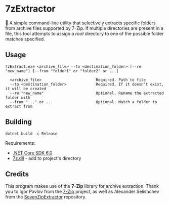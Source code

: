 # 7zExtractor

📂 A simple command-line utility that selectively extracts specific folders from archive files supported by 7-Zip. If multiple directories are present in a file, this tool attempts to assign a _root_ directory to one of the possible folder matches specified.

## Usage

```
7zExtract.exe <archive_file> --to <destination_folder> [--re "new_name"] [--from "folder1" or "folder2" or ...]
```
```
  <archive_file>                        Required. Path to file
  --to <destination_folder>             Required. If it doesn't exist, it will be created
  --re "new_name"                       Optional. Rename the extracted folder with
  --from "..." or ...                   Optional. Match a folder to extract from
```

## Building

```
dotnet build -c Release
```

Requirements:
- [.NET Core SDK 6.0](https://dotnet.microsoft.com/download/dotnet-core/6.0)
- [7z.dll](https://sourceforge.net/p/sevenzip/discussion/45798/thread/f4e969b197/#fb92) - add to project's directory

## Credits

This program makes use of the **7-Zip** library for archive extraction.  Thank you to Igor Pavlov from the [7-Zip](https://sourceforge.net/projects/sevenzip/) project, as well as Alexander Selishchev from the [SevenZipExtractor](https://github.com/adoconnection/SevenZipExtractor) repository.

